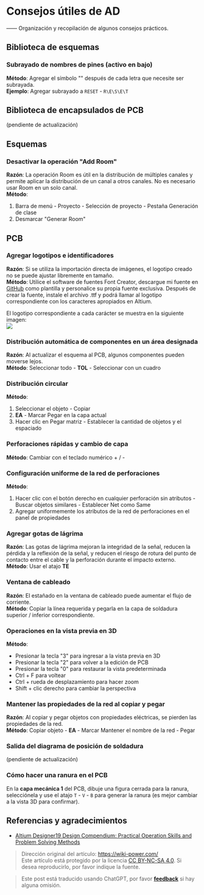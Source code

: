 # Consejos útiles de AD

—— Organización y recopilación de algunos consejos prácticos.

## Biblioteca de esquemas

### Subrayado de nombres de pines (activo en bajo)

**Método**: Agregar el símbolo "\" después de cada letra que necesite ser subrayada.  
**Ejemplo**: Agregar subrayado a `RESET` - `R\E\S\E\T`

## Biblioteca de encapsulados de PCB

(pendiente de actualización)

## Esquemas

### Desactivar la operación "Add Room"

**Razón**: La operación Room es útil en la distribución de múltiples canales y permite aplicar la distribución de un canal a otros canales. No es necesario usar Room en un solo canal.  
**Método**:

1. Barra de menú - Proyecto - Selección de proyecto - Pestaña Generación de clase
2. Desmarcar "Generar Room"

## PCB

### Agregar logotipos e identificadores

**Razón**: Si se utiliza la importación directa de imágenes, el logotipo creado no se puede ajustar libremente en tamaño.  
**Método**: Utilice el software de fuentes Font Creator, descargue mi fuente en [GitHub](https://github.com/linyuxuanlin/Modularity_of_Functional_Circuit/tree/master/%E4%B8%93%E7%94%A8%E5%AD%97%E4%BD%93) como plantilla y personalice su propia fuente exclusiva. Después de crear la fuente, instale el archivo .ttf y podrá llamar al logotipo correspondiente con los caracteres apropiados en Altium.

El logotipo correspondiente a cada carácter se muestra en la siguiente imagen:  
![](https://wiki-media-1253965369.cos.ap-guangzhou.myqcloud.com/img/20200207200606.png)

### Distribución automática de componentes en un área designada

**Razón**: Al actualizar el esquema al PCB, algunos componentes pueden moverse lejos.  
**Método**: Seleccionar todo - **TOL** - Seleccionar con un cuadro

### Distribución circular

**Método**:

1. Seleccionar el objeto - Copiar
2. **EA** - Marcar Pegar en la capa actual
3. Hacer clic en Pegar matriz - Establecer la cantidad de objetos y el espaciado

### Perforaciones rápidas y cambio de capa

**Método**: Cambiar con el teclado numérico + / -

### Configuración uniforme de la red de perforaciones

**Método**:

1. Hacer clic con el botón derecho en cualquier perforación sin atributos - Buscar objetos similares - Establecer Net como Same
2. Agregar uniformemente los atributos de la red de perforaciones en el panel de propiedades

### Agregar gotas de lágrima

**Razón**: Las gotas de lágrima mejoran la integridad de la señal, reducen la pérdida y la reflexión de la señal, y reducen el riesgo de rotura del punto de contacto entre el cable y la perforación durante el impacto externo.  
**Método**: Usar el atajo **TE**

### Ventana de cableado

**Razón**: El estañado en la ventana de cableado puede aumentar el flujo de corriente.  
**Método**: Copiar la línea requerida y pegarla en la capa de soldadura superior / inferior correspondiente.

### Operaciones en la vista previa en 3D

**Método**:

- Presionar la tecla "3" para ingresar a la vista previa en 3D
- Presionar la tecla "2" para volver a la edición de PCB
- Presionar la tecla "0" para restaurar la vista predeterminada
- Ctrl + F para voltear
- Ctrl + rueda de desplazamiento para hacer zoom
- Shift + clic derecho para cambiar la perspectiva

### Mantener las propiedades de la red al copiar y pegar

**Razón**: Al copiar y pegar objetos con propiedades eléctricas, se pierden las propiedades de la red.  
**Método**: Copiar objeto - **EA** - Marcar Mantener el nombre de la red - Pegar

### Salida del diagrama de posición de soldadura

(pendiente de actualización)

### Cómo hacer una ranura en el PCB

En la **capa mecánica 1** del PCB, dibuje una figura cerrada para la ranura, selecciónela y use el atajo `T` - `V` - `B` para generar la ranura (es mejor cambiar a la vista 3D para confirmar).

## Referencias y agradecimientos

- [Altium Designer19 Design Compendium: Practical Operation Skills and Problem Solving Methods](https://item.jd.com/12756518.html)

> Dirección original del artículo: <https://wiki-power.com/>  
> Este artículo está protegido por la licencia [CC BY-NC-SA 4.0](https://creativecommons.org/licenses/by/4.0/deed.zh). Si desea reproducirlo, por favor indique la fuente.

> Este post está traducido usando ChatGPT, por favor [**feedback**](https://github.com/linyuxuanlin/Wiki_MkDocs/issues/new) si hay alguna omisión.